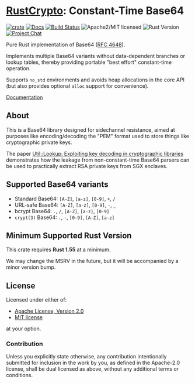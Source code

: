 # [RustCrypto]: Constant-Time Base64

[![crate][crate-image]][crate-link]
[![Docs][docs-image]][docs-link]
[![Build Status][build-image]][build-link]
![Apache2/MIT licensed][license-image]
![Rust Version][rustc-image]
[![Project Chat][chat-image]][chat-link]

Pure Rust implementation of Base64 ([RFC 4648]).

Implements multiple Base64 variants without data-dependent branches or lookup
tables, thereby providing portable "best effort" constant-time operation.

Supports `no_std` environments and avoids heap allocations in the core API
(but also provides optional `alloc` support for convenience).

[Documentation][docs-link]

## About

This is a Base64 library designed for sidechannel resistance, aimed at purposes
like encoding/decoding the "PEM" format used to store things like cryptographic
private keys.

The paper [Util::Lookup: Exploiting key decoding in cryptographic libraries][Util::Lookup]
demonstrates how the leakage from non-constant-time Base64 parsers can be used
to practically extract RSA private keys from SGX enclaves.

## Supported Base64 variants

- Standard Base64: `[A-Z]`, `[a-z]`, `[0-9]`, `+`, `/`
- URL-safe Base64: `[A-Z]`, `[a-z]`, `[0-9]`, `-`, `_`
- bcrypt Base64: `.`, `/`, `[A-Z]`, `[a-z]`, `[0-9]`
- `crypt(3)` Base64: `.`, `-`, `[0-9]`, `[A-Z]`, `[a-z]`

## Minimum Supported Rust Version

This crate requires **Rust 1.55** at a minimum.

We may change the MSRV in the future, but it will be accompanied by a minor
version bump.

## License

Licensed under either of:

 * [Apache License, Version 2.0](http://www.apache.org/licenses/LICENSE-2.0)
 * [MIT license](http://opensource.org/licenses/MIT)

at your option.

### Contribution

Unless you explicitly state otherwise, any contribution intentionally submitted
for inclusion in the work by you, as defined in the Apache-2.0 license, shall be
dual licensed as above, without any additional terms or conditions.

[//]: # (badges)

[crate-image]: https://img.shields.io/crates/v/base64ct.svg
[crate-link]: https://crates.io/crates/base64ct
[docs-image]: https://docs.rs/base64ct/badge.svg
[docs-link]: https://docs.rs/base64ct/
[build-image]: https://github.com/RustCrypto/formats/actions/workflows/base64ct.yml/badge.svg
[build-link]: https://github.com/RustCrypto/formats/actions/workflows/base64ct.yml
[license-image]: https://img.shields.io/badge/license-Apache2.0/MIT-blue.svg
[rustc-image]: https://img.shields.io/badge/rustc-1.51+-blue.svg
[chat-image]: https://img.shields.io/badge/zulip-join_chat-blue.svg
[chat-link]: https://rustcrypto.zulipchat.com/#narrow/stream/300570-formats

[//]: # (links)

[RustCrypto]: https://github.com/rustcrypto
[RFC 4648]: https://tools.ietf.org/html/rfc4648
[Util::Lookup]: https://arxiv.org/pdf/2108.04600.pdf
